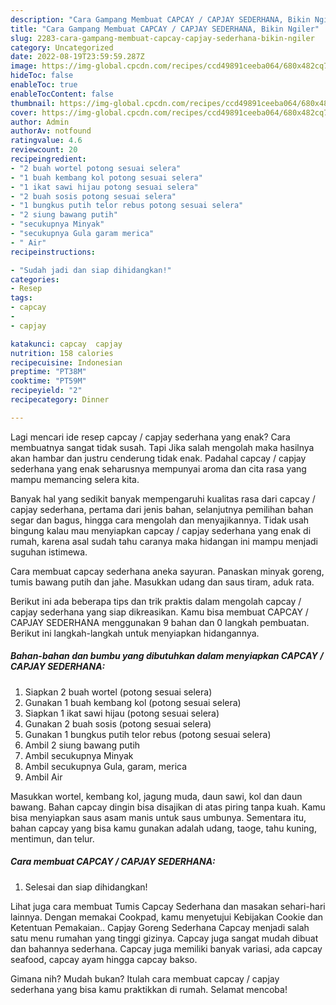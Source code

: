 ```yaml
---
description: "Cara Gampang Membuat CAPCAY / CAPJAY SEDERHANA, Bikin Ngiler"
title: "Cara Gampang Membuat CAPCAY / CAPJAY SEDERHANA, Bikin Ngiler"
slug: 2283-cara-gampang-membuat-capcay-capjay-sederhana-bikin-ngiler
category: Uncategorized
date: 2022-08-19T23:59:59.287Z
image: https://img-global.cpcdn.com/recipes/ccd49891ceeba064/680x482cq70/capcay-capjay-sederhana-foto-resep-utama.jpg
hideToc: false
enableToc: true
enableTocContent: false
thumbnail: https://img-global.cpcdn.com/recipes/ccd49891ceeba064/680x482cq70/capcay-capjay-sederhana-foto-resep-utama.jpg
cover: https://img-global.cpcdn.com/recipes/ccd49891ceeba064/680x482cq70/capcay-capjay-sederhana-foto-resep-utama.jpg
author: Admin
authorAv: notfound
ratingvalue: 4.6
reviewcount: 20
recipeingredient:
- "2 buah wortel potong sesuai selera"
- "1 buah kembang kol potong sesuai selera"
- "1 ikat sawi hijau potong sesuai selera"
- "2 buah sosis potong sesuai selera"
- "1 bungkus putih telor rebus potong sesuai selera"
- "2 siung bawang putih"
- "secukupnya Minyak"
- "secukupnya Gula garam merica"
- " Air"
recipeinstructions:

- "Sudah jadi dan siap dihidangkan!"
categories:
- Resep
tags:
- capcay
- 
- capjay

katakunci: capcay  capjay 
nutrition: 158 calories
recipecuisine: Indonesian
preptime: "PT38M"
cooktime: "PT59M"
recipeyield: "2"
recipecategory: Dinner

---
```



Lagi mencari ide resep capcay / capjay sederhana yang enak? Cara membuatnya sangat tidak susah. Tapi Jika salah mengolah maka hasilnya akan hambar dan justru cenderung tidak enak. Padahal capcay / capjay sederhana yang enak seharusnya mempunyai aroma dan cita rasa yang mampu memancing selera kita.


Banyak hal yang sedikit banyak mempengaruhi kualitas rasa dari capcay / capjay sederhana, pertama dari jenis bahan, selanjutnya pemilihan bahan segar dan bagus, hingga cara mengolah dan menyajikannya. Tidak usah bingung kalau mau menyiapkan capcay / capjay sederhana yang enak di rumah, karena asal sudah tahu caranya maka hidangan ini mampu menjadi suguhan istimewa.

Cara membuat capcay sederhana aneka sayuran. Panaskan minyak goreng, tumis bawang putih dan jahe. Masukkan udang dan saus tiram, aduk rata.


Berikut ini ada beberapa tips dan trik praktis dalam mengolah capcay / capjay sederhana yang siap dikreasikan. Kamu bisa membuat CAPCAY / CAPJAY SEDERHANA menggunakan 9 bahan dan 0 langkah pembuatan. Berikut ini langkah-langkah untuk menyiapkan hidangannya.

<!--inarticleads1-->

##### Bahan-bahan dan bumbu yang dibutuhkan dalam menyiapkan CAPCAY / CAPJAY SEDERHANA:

1. Siapkan 2 buah wortel (potong sesuai selera)
1. Gunakan 1 buah kembang kol (potong sesuai selera)
1. Siapkan 1 ikat sawi hijau (potong sesuai selera)
1. Gunakan 2 buah sosis (potong sesuai selera)
1. Gunakan 1 bungkus putih telor rebus (potong sesuai selera)
1. Ambil 2 siung bawang putih
1. Ambil secukupnya Minyak
1. Ambil secukupnya Gula, garam, merica
1. Ambil  Air


Masukkan wortel, kembang kol, jagung muda, daun sawi, kol dan daun bawang. Bahan capcay dingin bisa disajikan di atas piring tanpa kuah. Kamu bisa menyiapkan saus asam manis untuk saus umbunya. Sementara itu, bahan capcay yang bisa kamu gunakan adalah udang, taoge, tahu kuning, mentimun, dan telur. 

<!--inarticleads2-->

##### Cara membuat CAPCAY / CAPJAY SEDERHANA:


1. Selesai dan siap dihidangkan!

Lihat juga cara membuat Tumis Capcay Sederhana dan masakan sehari-hari lainnya. Dengan memakai Cookpad, kamu menyetujui Kebijakan Cookie dan Ketentuan Pemakaian.. Capjay Goreng Sederhana Capcay menjadi salah satu menu rumahan yang tinggi gizinya. Capcay juga sangat mudah dibuat dan bahannya sederhana. Capcay juga memiliki banyak variasi, ada capcay seafood, capcay ayam hingga capcay bakso. 

Gimana nih? Mudah bukan? Itulah cara membuat capcay / capjay sederhana yang bisa kamu praktikkan di rumah. Selamat mencoba!
